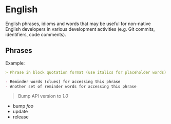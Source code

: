 English
=======

English phrases, idioms and words that may be useful for non-native English developers in various development activities
(e.g. Git commits, identifiers, code comments).

Phrases
-------

Example:

```markdown
> Phrase in block quotation format (use italics for placeholder words)

- Reminder words (clues) for accessing this phrase
- Another set of reminder words for accessing this phrase
```

> Bump API version to *1.0*

- bump *foo*
- update
- release
